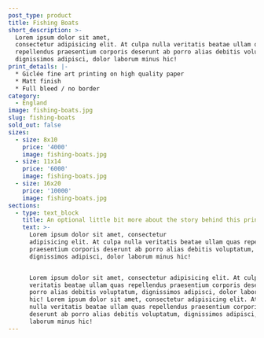 ```yaml
---
post_type: product
title: Fishing Boats
short_description: >-
  Lorem ipsum dolor sit amet,
  consectetur adipisicing elit. At culpa nulla veritatis beatae ullam quas
  repellendus praesentium corporis deserunt ab porro alias debitis voluptatum,
  dignissimos adipisci, dolor laborum minus hic!
print_details: |-
  * Giclée fine art printing on high quality paper
  * Matt finish
  * Full bleed / no border
category:
  - England
image: fishing-boats.jpg
slug: fishing-boats
sold_out: false
sizes:
  - size: 8x10
    price: '4000'
    image: fishing-boats.jpg
  - size: 11x14
    price: '6000'
    image: fishing-boats.jpg
  - size: 16x20
    price: '10000'
    image: fishing-boats.jpg
sections:
  - type: text_block
    title: An optional little bit more about the story behind this print
    text: >-
      Lorem ipsum dolor sit amet, consectetur
      adipisicing elit. At culpa nulla veritatis beatae ullam quas repellendus
      praesentium corporis deserunt ab porro alias debitis voluptatum,
      dignissimos adipisci, dolor laborum minus hic!


      Lorem ipsum dolor sit amet, consectetur adipisicing elit. At culpa nulla
      veritatis beatae ullam quas repellendus praesentium corporis deserunt ab
      porro alias debitis voluptatum, dignissimos adipisci, dolor laborum minus
      hic! Lorem ipsum dolor sit amet, consectetur adipisicing elit. At culpa
      nulla veritatis beatae ullam quas repellendus praesentium corporis
      deserunt ab porro alias debitis voluptatum, dignissimos adipisci, dolor
      laborum minus hic!
---
```

